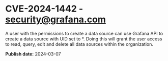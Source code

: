 # CVE-2024-1442 - security@grafana.com

 A user with the permissions to create a data source can use Grafana API to create a data source with UID set to *.
Doing this will grant the user access to read, query, edit and delete all data sources within the organization.


**Publish date:** 2024-03-07
